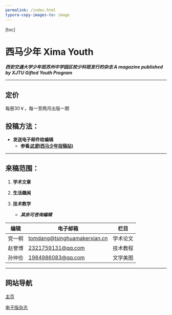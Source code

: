 ```yaml
---
permalink: /index.html
typora-copy-images-to: image
---
```




[toc]

# 西马少年  Xima Youth

***西安交通大学少年班苏州中学园区校少科班发行的杂志  A magazine published by XJTU Gifted Youth Program***

---

## 定价

每册30￥，每一至两月出版一期

## 投稿方法：

* **发送电子邮件给编辑**
  * **参看[*这里*(西马少年投稿站)](/Megazine-Resources)**

---

## 来稿范围：

1. **学术文章**

2. **生活趣闻**
3. **技术教学**
   * ***其余可咨询编辑*** 

  编辑 |            电子邮箱           | 栏目
------ | --------------------------- | -----
党一桐 | tomdang@tsinghuamakerxian.cn | 学术论文
赵誉博 |            2321759131@qq.com | 技术教程
孙仲俭 |            1984986083@qq.com | 文学美图

<!--(其实我们也不正经)-->

---

## 网站导航

[主页](/)

[电子版杂志](/megazine/)
